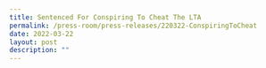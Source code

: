 ```yaml
---
title: Sentenced For Conspiring To Cheat The LTA
permalink: /press-room/press-releases/220322-ConspiringToCheat
date: 2022-03-22
layout: post
description: ""
---
```

